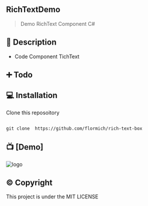 ## RichTextDemo

> Demo RichText Component C#

## 📃 Description

* Code Component TichText


## ➕ Todo




## 💻 Installation
Clone this reposoitory

```

git clone  https://github.com/flormich/rich-text-box

```


## 📺 [Demo]

![logo](RichTextBox.gif)


## ©️ Copyright
This project is under the MIT LICENSE
